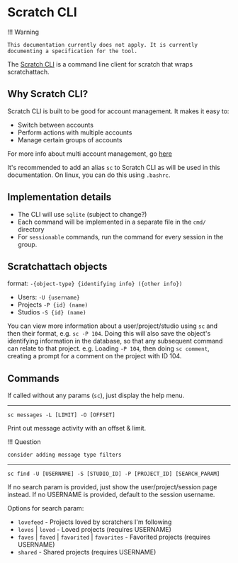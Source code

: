 # Scratch CLI

!!! Warning

    This documentation currently does not apply. It is currently documenting a specification for the tool.

The [Scratch CLI](https://github.com/scratch-api/scratch-cli) is a command line client for scratch that wraps 
scratchattach.

## Why Scratch CLI?

Scratch CLI is built to be good for account management. It makes it easy to:

- Switch between accounts
- Perform actions with multiple accounts
- Manage certain groups of accounts

For more info about multi account management, go [here](sessions.md)

It's recommended to add an alias `sc` to Scratch CLI as will be used in this documentation. 
On linux, you can do this using `.bashrc`.

## Implementation details

- The CLI will use `sqlite` (subject to change?)
- Each command will be implemented in a separate file in the `cmd/` directory
- For `sessionable` commands, run the command for every session in the group.

## Scratchattach objects

format: `-{object-type} {identifying info} ({other info})`
- Users: `-U {username}`
- Projects `-P {id} (name)`
- Studios `-S {id} (name)`

You can view more information about a user/project/studio using `sc` and then their format, e.g. `sc -P 104`.
Doing this will also save the object's identifying information in the database, so that any subsequent command can relate to that project.
e.g. Loading `-P 104`, then doing `sc comment`, creating a prompt for a comment on the project with ID 104.

## Commands

If called without any params (`sc`), just display the help menu.

---

`sc messages -L [LIMIT] -O [OFFSET]`

Print out message activity with an offset & limit.

!!! Question
    
    consider adding message type filters

---

`sc find -U [USERNAME] -S [STUDIO_ID] -P [PROJECT_ID] [SEARCH_PARAM]`

If no search param is provided, just show the user/project/session page instead.
If no USERNAME is provided, default to the session username.

Options for search param:
- `lovefeed` - Projects loved by scratchers I'm following
- `loves` | `loved` - Loved projects (requires USERNAME)
- `faves` | `faved` | `favorited` | `favorites` - Favorited projects (requires USERNAME)
- `shared` - Shared projects (requires USERNAME)
